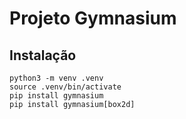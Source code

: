 # Projeto Gymnasium

## Instalação
```
python3 -m venv .venv
source .venv/bin/activate
pip install gymnasium
pip install gymnasium[box2d]

```

